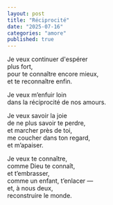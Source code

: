 ```yaml
---
layout: post
title: "Réciprocité"
date: "2025-07-16"
categories: "amore"
published: true
---
```


Je veux continuer d'espérer  
plus fort,  
pour te connaître encore mieux,  
et te reconnaître enfin.

Je veux m’enfuir loin  
dans la réciprocité de nos amours.  

Je veux savoir la joie  
de ne plus savoir te perdre,  
et marcher près de toi,  
me coucher dans ton regard,  
et m’apaiser.  

Je veux te connaître,  
comme Dieu te connaît,  
et t’embrasser,  
comme un enfant, t’enlacer —  
et, à nous deux,  
reconstruire le monde.  

